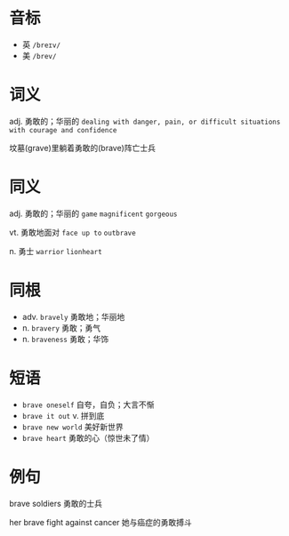 # 音标

- 英 `/breɪv/`
- 美 `/brev/`

# 词义

adj. 勇敢的；华丽的
`dealing with danger, pain, or difficult situations with courage and confidence`



坟墓(grave)里躺着勇敢的(brave)阵亡士兵

# 同义

adj. 勇敢的；华丽的
`game` `magnificent` `gorgeous`

vt. 勇敢地面对
`face up to` `outbrave`

n. 勇士
`warrior` `lionheart`

# 同根

- adv. `bravely` 勇敢地；华丽地
- n. `bravery` 勇敢；勇气
- n. `braveness` 勇敢；华饰

# 短语

- `brave oneself` 自夸，自负；大言不惭
- `brave it out` v. 拼到底
- `brave new world` 美好新世界
- `brave heart` 勇敢的心（惊世未了情）

# 例句

brave soldiers
勇敢的士兵

her brave fight against cancer
她与癌症的勇敢搏斗


